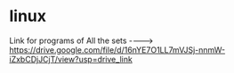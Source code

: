 # linux

Link for programs of All the sets ----> https://drive.google.com/file/d/16nYE7O1LL7mVJSj-nnmW-iZxbCDjJCjT/view?usp=drive_link
